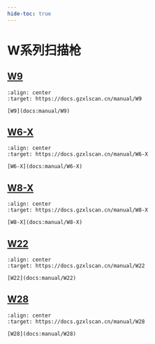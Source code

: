 ```yaml
---
hide-toc: true
---
```


# W系列扫描枪

## [W9](docs:manual/W9)

```{figure} ../media/series/W9.jpg
:align: center
:target: https://docs.gzxlscan.cn/manual/W9

[W9](docs:manual/W9)
```


## [W6-X](docs:manual/W6-X)


```{figure} ../media/series/W6-X.jpg
:align: center
:target: https://docs.gzxlscan.cn/manual/W6-X

[W6-X](docs:manual/W6-X)
```

## [W8-X](docs:manual/W8-X)


```{figure} ../media/series/W8-X.jpg
:align: center
:target: https://docs.gzxlscan.cn/manual/W8-X

[W8-X](docs:manual/W8-X)
```

## [W22](docs:manual/W22)

```{figure} ../media/series/W22.jpg
:align: center
:target: https://docs.gzxlscan.cn/manual/W22

[W22](docs:manual/W22)
```

## [W28](docs:manual/W28)

```{figure} ../media/series/W28.jpg
:align: center
:target: https://docs.gzxlscan.cn/manual/W28

[W28](docs:manual/W28)
```



